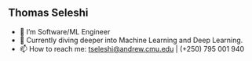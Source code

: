 

<!--
**tomtom260/tomtom260** is a ✨ _special_ ✨ repository because its `README.md` (this file) appears on your GitHub profile.

Here are some ideas to get you started:

- 🔭 I’m currently working on ...
- 🌱 I’m currently learning ...
- 👯 I’m looking to collaborate on ...
- 🤔 I’m looking for help with ...
- 💬 Ask me about ...
- 📫 How to reach me: ...
- 😄 Pronouns: ...
- ⚡ Fun fact: ...
-->

## Thomas Seleshi

- 🔭 I’m Software/ML Engineer
- 🌱 Currently diving deeper into Machine Learning and Deep Learning.
- 📫 How to reach me: [tseleshi@andrew.cmu.edu](mailto:tseleshi@andrew.cmu.edu) | (+250) 795 001 940

